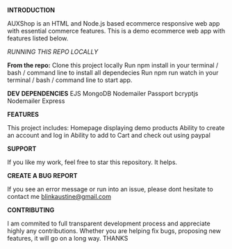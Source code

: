 **INTRODUCTION**

AUXShop is an HTML and Node.js based ecommerce responsive web app with essential commerce features. This is a demo ecommerce web app with features listed below.

_RUNNING THIS REPO LOCALLY_

**From the repo:**
Clone this project locally
Run npm install in your terminal / bash / command line to install all dependecies
Run npm run watch in your terminal / bash / command line to start app.

**DEV DEPENDENCIES**
EJS
MongoDB
Nodemailer
Passport
bcryptjs
Nodemailer
Express

**FEATURES**

This project includes:
Homepage displaying demo products
Ability to create an account and log in
Ability to add to Cart and check out using paypal

**SUPPORT**

If you like my work, feel free to star this repository. It helps.

**CREATE A BUG REPORT**

If you see an error message or run into an issue, please dont hesitate to contact me blinkaustine@gmail.com

**CONTRIBUTING**

I am commited to full transparent development process and appreciate highly any contributions. Whether you are helping fix bugs, proposing new features, it will go on a long way. THANKS
